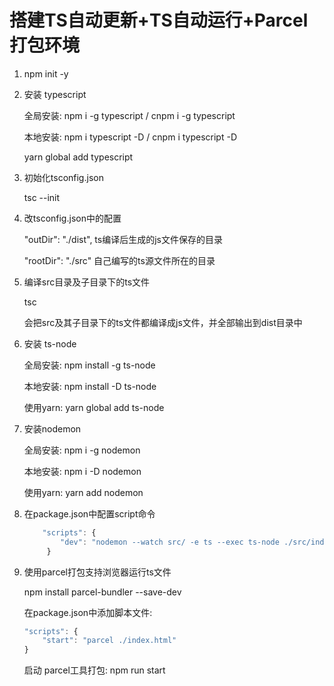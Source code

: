 # 搭建TS自动更新+TS自动运行+Parcel打包环境 

1. npm init -y
2. 安装 typescript 
   
   全局安装: npm i -g typescript / cnpm i -g typescript
   
   本地安装: npm i typescript -D / cnpm i typescript -D
   
   yarn global add typescript
   
3. 初始化tsconfig.json
 
   tsc --init
 
4. 改tsconfig.json中的配置

   "outDir": "./dist", ts编译后生成的js文件保存的目录
   
   "rootDir": "./src"  自己编写的ts源文件所在的目录
   
5. 编译src目录及子目录下的ts文件

   tsc 
   
   会把src及其子目录下的ts文件都编译成js文件，并全部输出到dist目录中
   
6. 安装 ts-node

   全局安装: npm install -g ts-node
   
   本地安装: npm install -D ts-node
   
   使用yarn: yarn global add ts-node
   
7. 安装nodemon

   全局安装: npm i -g nodemon
   
   本地安装: npm i -D nodemon
   
   使用yarn: yarn add nodemon
   
8. 在package.json中配置script命令

   ```js
       "scripts": {
           "dev": "nodemon --watch src/ -e ts --exec ts-node ./src/index.ts"
        }
   ```
   
9. 使用parcel打包支持浏览器运行ts文件
 
   npm install parcel-bundler --save-dev
   
   在package.json中添加脚本文件:
   
   ```js
   "scripts": {
       "start": "parcel ./index.html"
   }
   ```
   
   启动 parcel工具打包: npm run start